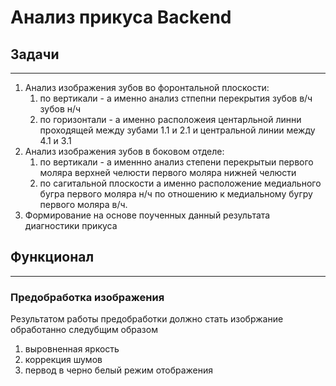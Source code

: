 # Анализ прикуса Backend

## Задачи
___
1. Анализ изображения зубов во форонтальной плоскости:
    1. по вертикали - а именно анализ стпепни перекрытия зубов в/ч зубов н/ч
    2. по горизонтали - а именно расположеия  центарльной линни проходящей между зубами 1.1 и 2.1 и  центральной линии
       между 4.1 и 3.1
2. Анализ изображения зубов в боковом отделе:
    1. по вертикали - а именнно анализ степени перекрытыи первого моляра верхней челюсти
       первого моляра нижней челюсти
    2. по сагитальной плоскости а именно расположение медиального бугра первого моляра н/ч
       по отношению к медиальному бугру первого моляра в/ч.
3. Формирование на основе поученных данный результата диагностики прикуса

## Функционал
___
### Предобработка изображения

Результатом работы предобработки должно стать изобржание обработанно следубщим образом
 1. выровненная яркость
 2. коррекция шумов 
 3. первод в черно белый режим отображения 